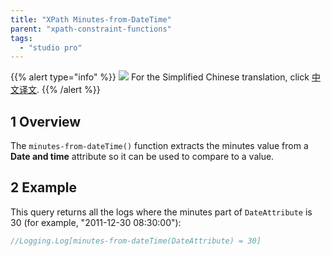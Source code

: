 ```yaml
---
title: "XPath Minutes-from-DateTime"
parent: "xpath-constraint-functions"
tags:
  - "studio pro"
---
```


{{% alert type="info" %}}
<img src="attachments/chinese-translation/china.png" style="display: inline-block; margin: 0" /> For the Simplified Chinese translation, click [中文译文](https://cdn.mendix.tencent-cloud.com/documentation/refguide8/xpath-minutes-from-datetime.pdf).
{{% /alert %}}

## 1 Overview

The `minutes-from-dateTime()` function extracts the minutes value from a **Date and time** attribute so it can be used to compare to a value.

## 2 Example

This query returns all the logs where the minutes part of `DateAttribute` is 30 (for example, "2011-12-30 08:30:00"):

```java
//Logging.Log[minutes-from-dateTime(DateAttribute) = 30]
```
